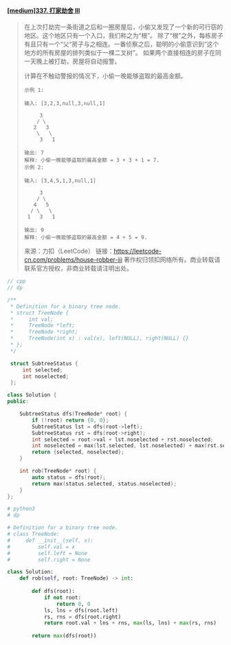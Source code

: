 #### [[medium]337. 打家劫舍 III](https://leetcode-cn.com/problems/house-robber-iii/)

> 在上次打劫完一条街道之后和一圈房屋后，小偷又发现了一个新的可行窃的地区。这个地区只有一个入口，我们称之为“根”。 除了“根”之外，每栋房子有且只有一个“父“房子与之相连。一番侦察之后，聪明的小偷意识到“这个地方的所有房屋的排列类似于一棵二叉树”。 如果两个直接相连的房子在同一天晚上被打劫，房屋将自动报警。
>
> 计算在不触动警报的情况下，小偷一晚能够盗取的最高金额。
>
> ```shell
> 示例 1:
> 
> 输入: [3,2,3,null,3,null,1]
> 
>      3
>     / \
>    2   3
>     \   \ 
>      3   1
> 
> 输出: 7 
> 解释: 小偷一晚能够盗取的最高金额 = 3 + 3 + 1 = 7.
> 示例 2:
> 
> 输入: [3,4,5,1,3,null,1]
> 
>      3
>     / \
>    4   5
>   / \   \ 
>  1   3   1
> 
> 输出: 9
> 解释: 小偷一晚能够盗取的最高金额 = 4 + 5 = 9.
> ```
>
> 来源：力扣（LeetCode）
> 链接：https://leetcode-cn.com/problems/house-robber-iii
> 著作权归领扣网络所有。商业转载请联系官方授权，非商业转载请注明出处。



```cpp
// cpp
// dp

/**
 * Definition for a binary tree node.
 * struct TreeNode {
 *     int val;
 *     TreeNode *left;
 *     TreeNode *right;
 *     TreeNode(int x) : val(x), left(NULL), right(NULL) {}
 * };
 */

 struct SubtreeStatus {
     int selected;
     int noselected;
 };

class Solution {
public:

    SubtreeStatus dfs(TreeNode* root) {
        if (!root) return {0, 0};
        SubtreeStatus lst = dfs(root->left);
        SubtreeStatus rst = dfs(root->right);
        int selected = root->val + lst.noselected + rst.noselected;
        int noselected = max(lst.selected, lst.noselected) + max(rst.selected, rst.noselected);
        return {selected, noselected};
    }

    int rob(TreeNode* root) {
        auto status = dfs(root);
        return max(status.selected, status.noselected);
    }
};
```



```python
# python3
# dp

# Definition for a binary tree node.
# class TreeNode:
#     def __init__(self, x):
#         self.val = x
#         self.left = None
#         self.right = None

class Solution:
    def rob(self, root: TreeNode) -> int:
        
        def dfs(root):
            if not root:
                return 0, 0
            ls, lns = dfs(root.left)
            rs, rns = dfs(root.right)
            return root.val + lns + rns, max(ls, lns) + max(rs, rns)
        
        return max(dfs(root))
```

